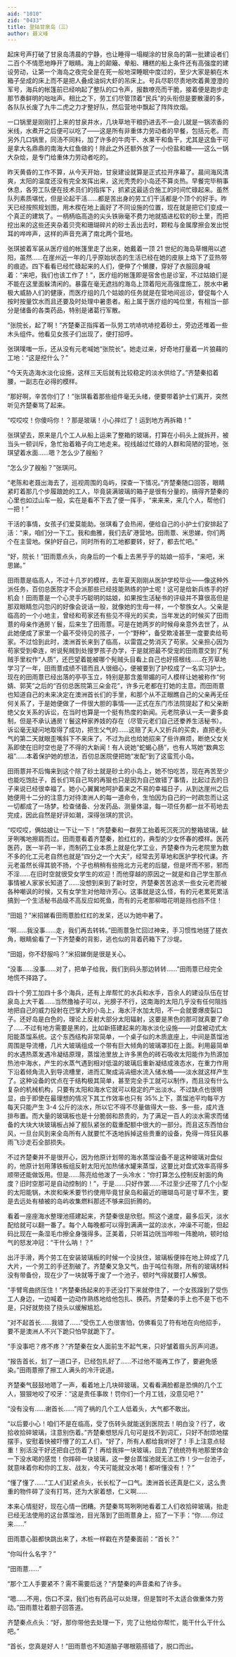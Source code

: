 ```yaml
---
aid: "1010"
zid: "0433"
title: 登陆甘泉岛（三）
author: 聂义峰
---
```


起床号声打破了甘泉岛清晨的宁静，也让睡得一塌糊涂的甘泉岛的第一批建设者们二百个不情愿地睁开了眼睛。海上的颠簸、晕船、糟糕的船上条件还有高强度的建设劳动，让第一个海岛之夜完全是在死一般地深睡眠中度过的，至少大家是躺在木箱子垒成的床上而不是把人叠成油焖大虾的吊床上。号兵尽职尽责地吹着黄澄澄的军号，海兵的帐篷前已经响起了整队的口令声，报数嘹亮而干脆，接着便是跑步走那节奏鲜明的咄咄声。相比之下，劳工们尽管顶着“民兵”的头衔但是要散漫的多，各队队长废了九牛二虎之力才整好队，然后营地中飘起了阵阵炊烟。

一口锅里是刚刚打上来的甘泉井水，几块草地干粮扔进去不一会儿就是一锅浓香的米线，水煮开之后便可以吃了——这是所有非重体力劳动者的早餐，包括元老。而另外几口锅里，同汤不同料，加了许多的牛肉干、水果干和鱼干，尤其是这鱼干可是拿大名鼎鼎的南海大红鱼做的！除此之外还额外放了一小份盐和糖——这么一锅大杂烩，是专门给重体力劳动者吃的。

昨天黄昏的工作不算，从今天开始，甘泉建设就算是正式拉开序幕了。晨间海风清爽，太阳的温度还没有完全发挥出来，这光秃秃的小岛还不算炎热。早餐完毕稍事休息，各劳工队便在技术员们的指挥下，抓紧这最适合施工的时间忙碌起来。虽然队列素质堪忧，但是论起干活……都是苦出身的劳工们干活都是个顶个的好手。昨天已经按照规划图，用木楔在地上画好了不同设施的位置，现在就是把它们变成一个真正的建筑了。一柄柄临高造的尖头铁锹毫不费力地就插进松软的砂土里，而把挖出来的这些还夹杂着贝壳和珊瑚碎片的砂土丢出去时，颗粒与金属摩擦会发出悦耳的哗哗声，这样的声音充满了南北两个营地。

张琪披着军装从医疗组的帐篷里走了出来，她戴着一顶 21 世纪的海岛草帽用以遮阳，虽然……在崖州近一年的几乎原始状态的生活已经在她的皮肤上烙下了亚热带的痕迹。四下看看已经忙碌起来的人们，便伸了个懒腰，穿好了衣服回身喊着：“来吧，我们也该工作了！”，医疗组的帐篷即是宿舍也是诊室，不过姑娘们是不能在这里面躲清闲的。暴露在毫无遮挡的海岛上顶着阳光高强度施工，脱水中暑极大威胁人们的健康，而医疗组的几个姑娘的任务就是在营地间巡诊，督促每个人按时按量饮水而且还要及时处理中暑患者。船上属于医疗组的吨位里，有相当一部分是储备的各类药品，特别是诸葛行军散。

“张院长，起了啊！”齐楚秦正指挥着一队劳工吭哧吭哧挖着砂土，旁边还堆着一些木头组件。他看见女孩子们出现了，便打招呼。

张琪噗嗤一乐，还从没有元老喊她“张院长”。她走过来，好奇地打量着一片狼藉的工地：“这是挖什么？”

“今天先造海水淡化设施，这样三天后就有比较稳定的淡水供给了。”齐楚秦掐着腰，一副志在必得的模样。

“那好啊，辛苦你们了！”张琪看着那些组件毫无头绪，便要带着护士们离开，突然听见齐楚秦骂了起来。

“哎哎哎！你傻吗你！？那是玻璃！小心摔烂了！运到地方再拆箱！”

张琪望去，原来是几个工人从船上运来了整箱的玻璃，打算在小码头上就拆开，被当头一顿训斥，急忙抬着箱子向工地走来。视线越过忙碌的人群和简陋的营地，张琪望着水面……嗯？怎么少了艘船？

“怎么少了艘船？”张琪问。

“老陈和老聂出海去了，巡视周围的岛屿，探查一下情况。”齐楚秦随口回答，眼睛紧盯着那几个步履踉跄的工人，毕竟装满玻璃的箱子是很有分量的，搞得齐楚秦的心里也如过山车一般，实在是看不下去了便一挥手，“来来来，来几个人，帮他们一把！”

干活的事情，女孩子们爱莫能助。张琪看了会热闹，便给自己的小护士们安排起了活：“来，咱们分一下工。我和曲雅，我们去矿港营地。田雨薏、米思娣，你们两个在主营地。保护好自己，同时所有的工地都要转，好了，都去忙吧。”

“好，院长！”田雨薏点头，向身后的一个看上去黑乎乎的姑娘一招手，“来吧，米思娣。”

田雨薏是临高人，不过十几岁的模样，去年夏天刚刚从医护学校毕业——像这种外派任务，百仞总医院才不会派那些已经技能熟练的护士呢！这可是给新兵练手的好机会！田雨薏是一个心灵手巧聪明的姑娘，如果按生活秘书的评级并不算很高但是那双眼睛忽闪忽闪的好像会说话一般，就像她的生母一样，一个黎族女人。父亲是临高的一个小地主，曾经和苟家还有些见不得光的买卖，当年发达的时候买了田雨薏的母亲作通房丫鬟，后来生了田雨薏。可是在她两岁的时候母亲意外去世了，从此她便成了家里一个最不受待见的孩子，一个“野种”，备受欺凌甚至一度要卖给苟家。不过恰到此时，澳洲首长来到了临高，以雷霆之势消灭了苟家。父亲担心因为苟家受到牵连，听说髡贼到处搜罗孩子办学，于是就把最不受宠的田雨薏交到了髡贼手里权作“人质”，还巴望着能被哪个髡贼头目看上自己也好搭根线……在芳草地学习了一年，田雨薏成绩不错而且人很细心，便被要到了护校成了一名实习护士。现在的田雨薏已经出落的亭亭玉立，特别是那含羞带媚的可人模样让她被称作“何婧、郭芙”之后的“百仞总医院第三朵金花”，许多元老都在打她的主意。而田雨薏也知道自己的未来决定在澳洲首长们的手里，和那个从不正眼瞧自己的父亲再无任何关系了，于是她便做了一件很大胆的事情——正式在东门市法院提起了和父亲断绝父女关系的诉讼，在当时也算是一个挺有热度的新闻。元老院承认一夫一妻多妾制，但是不承认通房丫鬟这种家养妓的存在（尽管元老们自己还豢养生活秘书）。诉讼毫无疑问地取得了成功，把生父气的……这赔了夫人又折兵的买卖，直把老头气的第二天就眼歪嘴斜下不来床了。不过为此也给她招来了些许麻烦，断绝父女关系即使在旧时空也是了不得的大新闻！有人说她“蛇蝎心肠”，也有人骂她“数典忘祖”……本着保护她的想法，百仞总医院便把她“发配”到了这蛮荒小岛。

田雨薏并不后悔来到这个除了砂土就是砂土的小岛上，她不怕吃苦，现在再苦至少也能吃饱肚子，首长们骂自己骂的再狠也只是因为自己做错了事情，比起过去的日子来说已经很幸福了。她小心翼翼地呵护着来之不易的幸福日子，从到达崖州之后她便用十二分的注意力对待澳洲人的每一道命令，生怕因为自己的一时疏忽而让这一切都成了一场梦。检查储备、分发药品、测量体温，每一项任务都一丝不苟地去完成，因此自然是好评如潮，深得张琪的赏识。

“哎哎哎，俩姑娘让一下让一下！”齐楚秦和一群劳工抬着死沉死沉的整箱玻璃，龇牙咧嘴地擦肩而过。田雨薏看着齐楚秦，脸红红的，典型的少女怀春的模样。医药医药，医一半药一半，而制药工业本质上就是化学工业，齐楚秦作为元老院里为数不多的化工元老自然也就是“四分之一个大夫”，经常去芳草地和医护学校代课。齐元老虽然长得其貌不扬，个子也稍稍有些拖北方元老的后腿，但是坏而不邪，邪而不淫……在旧时空就很受女学生的欢迎！而他穿越的原因之一就是和自己学生那点事情被人家家长知道了……没想到来到了新时空，齐楚秦苦苦追求一些女元老而被各种嘲讽的时候，又有女学生对他暗许芳心。这事就是这么怪，有的元老累死累活搞到一个生活秘书品级不高反应如死鱼，而有的元老那柳暗花明是挡也挡不住！

“田姐？”米招娣看田雨薏脸红红的发呆，还以为她中暑了。

“啊……我没事……走，我们再去转转。”田雨薏急忙回过神来，手习惯性地搓了搓衣角，眼睛偷看了一下齐楚秦的背影，逃也似的背着药箱下了沙堤。

“田姐，你不舒服吗？”米招娣倒是很是关心。

“没事……没事……对了，把单子给我，我们到码头那边转转……”田雨薏已经完全地慌不择路了。

四十个劳工加四十多个海兵，还有上岸帮忙的水兵和水手，百余人的建设队伍在甘泉岛上大干着……当然撸袖子可以，光膀子不行，这南海的太阳几乎没有任何阻挡地把自己的威力投射在巴掌大的小岛上，海水汗水加太阳，不一会就要爆皮裂口子。还好岛是白色的，理论上反射大部分太阳辐射，这要是黑色的那可就真要了命了……不过有地方需要是黑的，比如新搭建起来的海水淡化设施——对盘被动式太阳能蒸馏系统。这个东西结构非常简单，一个桌子似的木质底座上，中间是蒸馏池周围是导流槽，几片大玻璃组成一个带有巨大倾角的玻璃罩扣在上面。利用最简单的水遇热蒸发遇冷凝结原理，蒸馏池里放上许多黑色的砖石吸收太阳能作为热源加热池中海水，产生的水蒸气遇到相对低温的玻璃后重新凝结成液态水，在重力作用下沿着倾角流入到导流槽里，进而汇聚成涓涓细水流入储水桶——淡水就这样产生了。这种设备的优点在于结构极其简单，甚至完全手工就可以制作，而且没有什么复杂的机械机构，只要有太阳和海水它就可以稳定的产出淡水。不过缺点也很明显，由于即使在最理想的情况下其工作效率也只有 35%上下，蒸馏池平均每平方每天只能产生 3-4 公斤的淡水，所以它不得不尽量做得大一些、多一些，成片连排布置。而大量的玻璃板也是十分脆弱和昂贵的，为了满足一百人的淡水需求而储备的大块大块玻璃板占掉了舰队紧张的载重配额中很大的一部分。而且这东西怕台风，一旦台风到来全岛所有人就要忙不迭地拆掉这些贵重的设备，免得一阵狂风暴雨飞沙走石全部损失。

不过齐楚秦并不是很开心，因为他原计划带的海水蒸馏设备不是这种玻璃对盘似的，他原计划用薄铁板组反射太阳光加热储水罐来蒸馏，这要比对盘式效率高得多顺带还能做饭用。但是……陈亮给他泼了一头冷水：“你打算怎么控制反射面的角度？旧时空那可是自动控制的！”，于是……只好作罢……不过至少还带了几个小型的太阳能锅，木炭和柴禾要节约使用毕竟甘泉岛和最近的珊瑚岛可是寸草不生，要是去远处有植被的岛屿收集燃料那还不够来回折腾的。

看着一座座海水整理池搭建起来，齐楚秦很是欣慰。照这个速度，最多后天，淡水配给就可以翻一番了。每个人每晚都可以得到满满一盆的淡水，冲澡不可能，但起码比现在一条湿毛巾擦全身强得多。正美着，只听耳边咣当哗啦一阵脆响，顿时给气的怒发冲冠：“干什么呐！？”

出汗手滑，两个劳工在安装玻璃板的时候一个没扶住，玻璃板便摔在地上碎成了几大片，一个劳工的手还割破了。齐楚秦又急又气，由于吨位有限，所有的玻璃材料没有带备份，现在少了一块就等于废了一个池子，顿时气得就要打人解恨。

“手臂弯曲挤压住！”齐楚秦扬起来的手还没打下来就停住了，一个女孩蹿到了受伤工人身边，一边喊着一边动作熟练地给他包扎、换药。齐楚秦的手上也不是下也不是，只好就势挠了挠头以缓解尴尬。

“对不起首长……我错了……”受伤工人也很害怕，仿佛看见了符有地在向他招手，要不是澳洲人不兴下跪只怕早就跪下了。

“手没事吧？疼不疼？”齐楚秦在女人面前生不起气来，只好皱着眉头厉声问道。

“报告首长，划了一道口子，已经包扎好了……不过他不能再工作了，要避免感染。”田雨薏擦了擦工人满头的冷汗说道。

齐楚秦气鼓鼓地嗯了一声，看着地上几块碎玻璃，又看看满脸都是恐惧的几个工人，狠狠地咬了咬牙：“这是责任事故！罚你们一个月工钱，没意见吧？”

“没有没有……谢首长……”闯了祸的几个工人低着头，大气都不敢出。

“以后要小心！咱们不是在临高，受了伤转头就能送到医院去！明白没？行了，收拾收拾碎玻璃，注意别伤着。”齐楚秦想怒斥几句可是找不到词汇，只好不耐烦地摆摆手，安慰着快被吓懵了的工人们，“好了，所有人都给我听好了！手上注意点轻重！别活没干好还把自己伤着了！再给我摔一块玻璃，回去了统统符有地那里体会一下没水喝的感觉！你摔碎一块玻璃，这一整台蒸馏池就无法工作！少一台池子，就意味着你和你的工友、战友，今天可能就没水喝！都听懂没有！？”

“懂了懂了……”工人们赶紧点头，长长松了一口气。澳洲首长还真是仁义，这么贵重的物件碎了没有打骂，还为大家着想，仁义啊……

本来心情挺好，现在心情一团糟。齐楚秦骂骂咧咧地看着工人们收拾碎玻璃，抬走已经无法使用的这台蒸馏池，目光落到了田雨薏身上，招了一下手：“你……你过来……”

田雨薏心脏都快跳出来了，木桩一样戳在齐楚秦面前：“首长？”

“你叫什么名字？”

“田雨薏……”

“那个工人手要紧不？需不需要后送？”齐楚秦的声音柔和了许多。

“嗯……不用，伤口不深，我们也有药品可以处理，但是暂时不太适合做重体力劳动。”田雨薏壮着胆子回答道。

齐楚秦点点头：“好，那你带他去处理一下，完了让他给你帮忙，能干什么干什么吧。”

“首长，您真是好人！”田雨薏也不知道脑子哪根筋搭错了，脱口而出。
